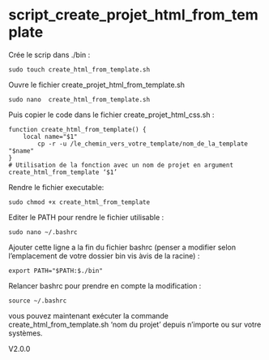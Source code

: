 # script_create_projet_html_from_template

Crée le scrip dans ./bin :

	sudo touch create_html_from_template.sh 
 
Ouvre le fichier create_projet_html_from_template.sh

	sudo nano  create_html_from_template.sh 

Puis copier le code dans le fichier create_projet_html_css.sh :

	function create_html_from_template() {
   		local name="$1"  
    		cp -r -u /le_chemin_vers_votre_template/nom_de_la_template "$name"
	}
	# Utilisation de la fonction avec un nom de projet en argument
	create_html_from_template ‘$1’

Rendre le fichier executable:

	sudo chmod +x create_html_from_template

Editer le PATH pour rendre le fichier utilisable :
	
	sudo nano ~/.bashrc

Ajouter cette ligne a la fin du fichier bashrc (penser a modifier selon l’emplacement de votre dossier bin vis àvis de la racine) :

	export PATH="$PATH:$./bin"

Relancer bashrc pour prendre en compte la modification :

	source ~/.bashrc


vous pouvez maintenant exécuter la commande create_html_from_template.sh ‘nom du projet’ depuis n’importe ou sur votre systèmes.

V2.0.0
